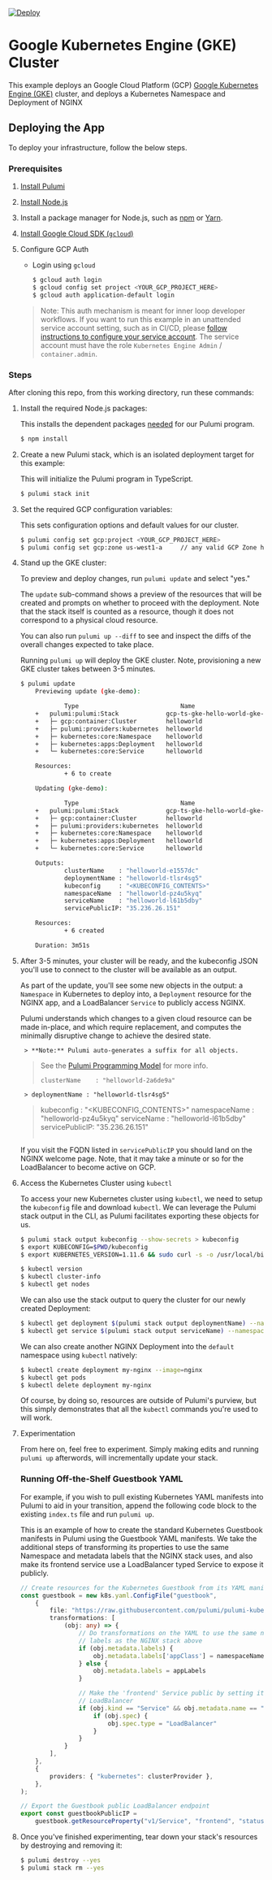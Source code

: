 [![Deploy](https://get.pulumi.com/new/button.svg)](https://app.pulumi.com/new?template=https://github.com/pulumi/examples/blob/master/gcp-ts-gke-hello-world/README.md)

# Google Kubernetes Engine (GKE) Cluster

This example deploys an Google Cloud Platform (GCP) [Google Kubernetes Engine (GKE)](https://cloud.google.com/kubernetes-engine/) cluster, and deploys a Kubernetes Namespace and Deployment of NGINX

## Deploying the App

To deploy your infrastructure, follow the below steps.

### Prerequisites

1. [Install Pulumi](https://www.pulumi.com/docs/get-started/install/)
1. [Install Node.js](https://nodejs.org/en/download/)
1. Install a package manager for Node.js, such as [npm](https://www.npmjs.com/get-npm) or [Yarn](https://yarnpkg.com/en/docs/install).
1. [Install Google Cloud SDK (`gcloud`)](https://cloud.google.com/sdk/docs/downloads-interactive)
1. Configure GCP Auth

    * Login using `gcloud`

        ```bash
        $ gcloud auth login
        $ gcloud config set project <YOUR_GCP_PROJECT_HERE>
        $ gcloud auth application-default login
        ```
   > Note: This auth mechanism is meant for inner loop developer
   > workflows. If you want to run this example in an unattended service
   > account setting, such as in CI/CD, please [follow instructions to
   > configure your service account](https://www.pulumi.com/docs/intro/cloud-providers/gcp/setup/). The
   > service account must have the role `Kubernetes Engine Admin` / `container.admin`.

### Steps

After cloning this repo, from this working directory, run these commands:

1. Install the required Node.js packages:

   This installs the dependent packages [needed](https://www.pulumi.com/docs/intro/concepts/how-pulumi-works/) for our Pulumi program.

    ```bash
    $ npm install
    ```

1. Create a new Pulumi stack, which is an isolated deployment target for this example:

   This will initialize the Pulumi program in TypeScript.

    ```bash
    $ pulumi stack init
    ```

1. Set the required GCP configuration variables:

   This sets configuration options and default values for our cluster.

    ```bash
    $ pulumi config set gcp:project <YOUR_GCP_PROJECT_HERE>
    $ pulumi config set gcp:zone us-west1-a     // any valid GCP Zone here
    ```

1. Stand up the GKE cluster:

   To preview and deploy changes, run `pulumi update` and select "yes."

   The `update` sub-command shows a preview of the resources that will be created
   and prompts on whether to proceed with the deployment. Note that the stack
   itself is counted as a resource, though it does not correspond
   to a physical cloud resource.

   You can also run `pulumi up --diff` to see and inspect the diffs of the
   overall changes expected to take place.

   Running `pulumi up` will deploy the GKE cluster. Note, provisioning a
   new GKE cluster takes between 3-5 minutes.

    ```bash
    $ pulumi update
        Previewing update (gke-demo):

                Type                            Name                             Plan
        +   pulumi:pulumi:Stack             gcp-ts-gke-hello-world-gke-demo  create
        +   ├─ gcp:container:Cluster        helloworld                       create
        +   ├─ pulumi:providers:kubernetes  helloworld                       create
        +   ├─ kubernetes:core:Namespace    helloworld                       create
        +   ├─ kubernetes:apps:Deployment   helloworld                       create
        +   └─ kubernetes:core:Service      helloworld                       create

        Resources:
                + 6 to create

        Updating (gke-demo):

                Type                            Name                             Status
        +   pulumi:pulumi:Stack             gcp-ts-gke-hello-world-gke-demo  created
        +   ├─ gcp:container:Cluster        helloworld                       created
        +   ├─ pulumi:providers:kubernetes  helloworld                       created
        +   ├─ kubernetes:core:Namespace    helloworld                       created
        +   ├─ kubernetes:apps:Deployment   helloworld                       created
        +   └─ kubernetes:core:Service      helloworld                       created

        Outputs:
                clusterName    : "helloworld-e1557dc"
                deploymentName : "helloworld-tlsr4sg5"
                kubeconfig     : "<KUBECONFIG_CONTENTS>"
                namespaceName  : "helloworld-pz4u5kyq"
                serviceName    : "helloworld-l61b5dby"
                servicePublicIP: "35.236.26.151"

        Resources:
                + 6 created

        Duration: 3m51s
    ```

1. After 3-5 minutes, your cluster will be ready, and the kubeconfig JSON you'll use to connect to the cluster will
   be available as an output.

   As part of the update, you'll see some new objects in the output: a
   `Namespace` in Kubernetes to deploy into, a `Deployment` resource for
   the NGINX app, and a LoadBalancer `Service` to publicly access NGINX.

   Pulumi understands which changes to a given cloud resource can be made
   in-place, and which require replacement, and computes
   the minimally disruptive change to achieve the desired state.

        > **Note:** Pulumi auto-generates a suffix for all objects.
   > See the [Pulumi Programming Model](https://www.pulumi.com/docs/intro/concepts/resources/#autonaming) for more info.
   >
   > ```
    > clusterName    : "helloworld-2a6de9a"
        > deploymentName : "helloworld-tlsr4sg5"
   > kubeconfig     : "<KUBECONFIG_CONTENTS>"
   > namespaceName  : "helloworld-pz4u5kyq"
   > serviceName    : "helloworld-l61b5dby"
   > servicePublicIP: "35.236.26.151"
   > ```

   If you visit the FQDN listed in `servicePublicIP` you should land on the
   NGINX welcome page. Note, that it may take a minute or so for the
   LoadBalancer to become active on GCP.

1. Access the Kubernetes Cluster using `kubectl`

   To access your new Kubernetes cluster using `kubectl`, we need to setup the
   `kubeconfig` file and download `kubectl`. We can leverage the Pulumi
   stack output in the CLI, as Pulumi facilitates exporting these objects for us.

    ```bash
    $ pulumi stack output kubeconfig --show-secrets > kubeconfig
    $ export KUBECONFIG=$PWD/kubeconfig
    $ export KUBERNETES_VERSION=1.11.6 && sudo curl -s -o /usr/local/bin/kubectl https://storage.googleapis.com/kubernetes-release/release/v${KUBERNETES_VERSION}/bin/linux/amd64/kubectl && sudo chmod +x /usr/local/bin/kubectl

    $ kubectl version
    $ kubectl cluster-info
    $ kubectl get nodes
    ```

   We can also use the stack output to query the cluster for our newly created Deployment:

    ```bash
    $ kubectl get deployment $(pulumi stack output deploymentName) --namespace=$(pulumi stack output namespaceName)
    $ kubectl get service $(pulumi stack output serviceName) --namespace=$(pulumi stack output namespaceName)
    ```

   We can also create another NGINX Deployment into the `default` namespace using
   `kubectl` natively:

    ```bash
    $ kubectl create deployment my-nginx --image=nginx
    $ kubectl get pods
    $ kubectl delete deployment my-nginx
    ```

   Of course, by doing so, resources are outside of Pulumi's purview, but this simply
   demonstrates that all the `kubectl` commands you're used to will work.

1. Experimentation

   From here on, feel free to experiment. Simply making edits and running `pulumi up` afterwords, will incrementally update your stack.

   ### Running Off-the-Shelf Guestbook YAML

   For example, if you wish to pull existing Kubernetes YAML manifests into
   Pulumi to aid in your transition, append the following code block to the existing
   `index.ts` file and run `pulumi up`.

   This is an example of how to create the standard Kubernetes Guestbook manifests in
   Pulumi using the Guestbook YAML manifests. We take the additional steps of transforming
   its properties to use the same Namespace and metadata labels that
   the NGINX stack uses, and also make its frontend service use a
   LoadBalancer typed Service to expose it publicly.

    ```typescript
    // Create resources for the Kubernetes Guestbook from its YAML manifests
    const guestbook = new k8s.yaml.ConfigFile("guestbook",
        {
            file: "https://raw.githubusercontent.com/pulumi/pulumi-kubernetes/master/tests/sdk/nodejs/examples/yaml-guestbook/yaml/guestbook.yaml",
            transformations: [
                (obj: any) => {
                    // Do transformations on the YAML to use the same namespace and
                    // labels as the NGINX stack above
                    if (obj.metadata.labels) {
                        obj.metadata.labels['appClass'] = namespaceName
                    } else {
                        obj.metadata.labels = appLabels
                    }

                    // Make the 'frontend' Service public by setting it to be of type
                    // LoadBalancer
                    if (obj.kind == "Service" && obj.metadata.name == "frontend") {
                        if (obj.spec) {
                            obj.spec.type = "LoadBalancer"
                        }
                    }
                }
            ],
        },
        {
            providers: { "kubernetes": clusterProvider },
        },
    );

    // Export the Guestbook public LoadBalancer endpoint
    export const guestbookPublicIP =
        guestbook.getResourceProperty("v1/Service", "frontend", "status").apply(s => s.loadBalancer.ingress[0].ip);
    ```

1. Once you've finished experimenting, tear down your stack's resources by destroying and removing it:

    ```bash
    $ pulumi destroy --yes
    $ pulumi stack rm --yes
    ```